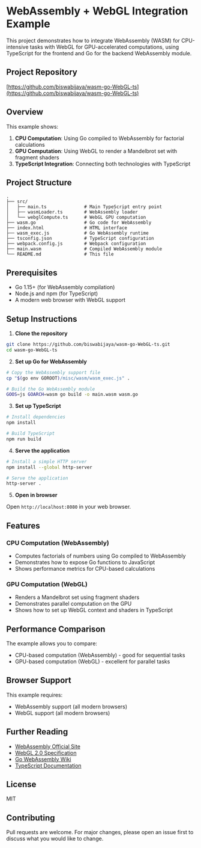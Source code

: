 # WebAssembly + WebGL Integration Example

This project demonstrates how to integrate WebAssembly (WASM) for CPU-intensive tasks with WebGL for GPU-accelerated computations, using TypeScript for the frontend and Go for the backend WebAssembly module.

## Project Repository

[https://github.com/biswabijaya/wasm-go-WebGL-ts](https://github.com/biswabijaya/wasm-go-WebGL-ts)

## Overview

This example shows:
1. **CPU Computation**: Using Go compiled to WebAssembly for factorial calculations
2. **GPU Computation**: Using WebGL to render a Mandelbrot set with fragment shaders
3. **TypeScript Integration**: Connecting both technologies with TypeScript

## Project Structure

```
.
├── src/
│   ├── main.ts              # Main TypeScript entry point
│   ├── wasmLoader.ts        # WebAssembly loader
│   └── webglCompute.ts      # WebGL GPU computation
├── wasm.go                  # Go code for WebAssembly
├── index.html               # HTML interface
├── wasm_exec.js             # Go WebAssembly runtime
├── tsconfig.json            # TypeScript configuration
├── webpack.config.js        # Webpack configuration
├── main.wasm                # Compiled WebAssembly module
└── README.md                # This file
```

## Prerequisites

- Go 1.15+ (for WebAssembly compilation)
- Node.js and npm (for TypeScript)
- A modern web browser with WebGL support

## Setup Instructions

1. **Clone the repository**

```bash
git clone https://github.com/biswabijaya/wasm-go-WebGL-ts.git
cd wasm-go-WebGL-ts
```

2. **Set up Go for WebAssembly**

```bash
# Copy the WebAssembly support file
cp "$(go env GOROOT)/misc/wasm/wasm_exec.js" .

# Build the Go WebAssembly module
GOOS=js GOARCH=wasm go build -o main.wasm wasm.go
```

3. **Set up TypeScript**

```bash
# Install dependencies
npm install

# Build TypeScript
npm run build
```

4. **Serve the application**

```bash
# Install a simple HTTP server
npm install --global http-server

# Serve the application
http-server .
```

5. **Open in browser**

Open `http://localhost:8080` in your web browser.

## Features

### CPU Computation (WebAssembly)

- Computes factorials of numbers using Go compiled to WebAssembly
- Demonstrates how to expose Go functions to JavaScript
- Shows performance metrics for CPU-based calculations

### GPU Computation (WebGL)

- Renders a Mandelbrot set using fragment shaders
- Demonstrates parallel computation on the GPU
- Shows how to set up WebGL context and shaders in TypeScript

## Performance Comparison

The example allows you to compare:
- CPU-based computation (WebAssembly) - good for sequential tasks
- GPU-based computation (WebGL) - excellent for parallel tasks

## Browser Support

This example requires:
- WebAssembly support (all modern browsers)
- WebGL support (all modern browsers)

## Further Reading

- [WebAssembly Official Site](https://webassembly.org/)
- [WebGL 2.0 Specification](https://www.khronos.org/registry/webgl/specs/latest/2.0/)
- [Go WebAssembly Wiki](https://github.com/golang/go/wiki/WebAssembly)
- [TypeScript Documentation](https://www.typescriptlang.org/docs/)

## License

MIT

## Contributing

Pull requests are welcome. For major changes, please open an issue first to discuss what you would like to change.
